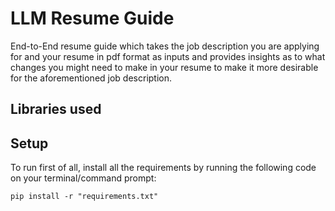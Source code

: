# LLM Resume Guide
End-to-End resume guide which takes the job description you are applying for and your resume in pdf format as inputs and provides insights as to what changes you might need to make in your resume to make it more desirable for the aforementioned job description.

## Libraries used

## Setup
To run first of all, install all the requirements by running the following code on your terminal/command prompt:

```
pip install -r "requirements.txt"
```

